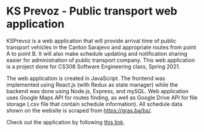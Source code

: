 # KS Prevoz - Public transport web application

KSPrevoz is a web application that will provide arrival time of public transport vehicles in the
Canton Sarajevo and appropriate routes from point A to point B. It will also make schedule updating
and notification sharing easier for administration of public transport company. This web application
is a project done for CS308 Software Engineering class, Spring 2021.

The web application is created in JavaScript. The frontend was implemented using React.js (with Redux as state manager) while the backend was done using Node.js, Express, and mySQL. Web application uses Google Maps API for
routes finding, as well as Google Drive API for file storage (.csv file that contain schedule information). All schedule data shown on the website is scraped from https://gras.ba/bs/.

Check out the application by following [this link](https://ksprevoz.herokuapp.com/).
